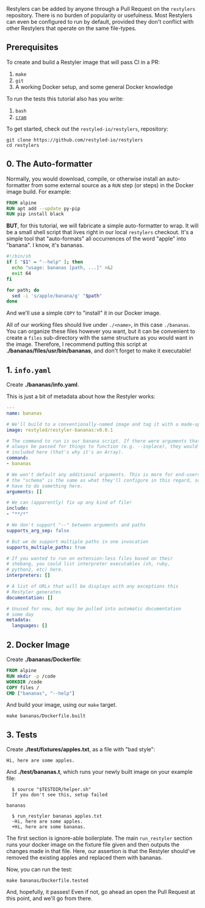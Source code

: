 Restylers can be added by anyone through a Pull Request on the `restylers` repository. There is no burden of popularity or usefulness. Most Restylers can even be configured to run by default, provided they don't conflict with other Restylers that operate on the same file-types.

## Prerequisites

To create and build a Restyler image that will pass CI in a PR:

1. `make`
1. `git`
1. A working Docker setup, and some general Docker knowledge

To run the tests this tutorial also has you write:

1. `bash`
1. [`cram`](https://bitheap.org/cram/)

To get started, check out the `restyled-io/restylers`, repository:

```console
git clone https://github.com/restyled-io/restylers
cd restylers
```

## 0. The Auto-formatter

Normally, you would download, compile, or otherwise install an auto-formatter from some external source as a `RUN` step (or steps) in the Docker image build. For example:

```dockerfile
FROM alpine
RUN apt add --update py-pip
RUN pip install black
```

**BUT**, for this tutorial, we will fabricate a simple auto-formatter to wrap. It will be a small shell script that lives right in our local `restylers` checkout. It's a simple tool that "auto-formats" all occurrences of the word "apple" into "banana". I know, it's bananas.

```sh
#!/bin/sh
if [ "$1" = "--help" ]; then
  echo "usage: bananas [path, ...]" >&2
  exit 64
fi

for path; do
  sed -i 's/apple/banana/g' "$path"
done
```

And we'll use a simple `COPY` to "install" it in our Docker image.

All of our working files should live under `./<name>`, in this case `./bananas`. You can organize these files however you want, but it can be convenient to create a `files` sub-directory with the same structure as you would want in the image. Therefore, I recommend putting this script at **./bananas/files/usr/bin/bananas**, and don't forget to make it executable!

## 1. `info.yaml`

Create **./bananas/info.yaml**.

This is just a bit of metadata about how the Restyler works:

```yaml
---
name: bananas

# We'll build to a conventionally-named image and tag it with a made-up version
image: restyled/restyler-bananas:v0.0.1

# The command to run is our banana script. If there were arguments that must
# always be passed for things to function (e.g. --inplace), they would be
# included here (that's why it's an Array).
command:
- bananas

# We won't default any additional arguments. This is more for end-users, but
# the "schema" is the same as what they'll configure in this regard, so we
# have to do something here.
arguments: []

# We can (apparently) fix up any kind of file!
include:
- "**/*"

# We don't support "--" between arguments and paths
supports_arg_sep: false

# But we do support multiple paths in one invocation
supports_multiple_paths: true

# If you wanted to run on extension-less files based on their
# shebang, you could list interpreter executables (sh, ruby,
# python2, etc) here.
interpreters: []

# A list of URLs that will be displays with any exceptions this
# Restyler generates
documentation: []

# Unused for now, but may be pulled into automatic documentation
# some day
metadata:
  languages: []
```

## 2. Docker Image

Create **./bananas/Dockerfile**:

```dockerfile
FROM alpine
RUN mkdir -p /code
WORKDIR /code
COPY files /
CMD ["bananas", "--help"]
```

And build your image, using our `make` target.

```console
make bananas/Dockerfile.built
```

## 3. Tests

Create **./test/fixtures/apples.txt**, as a file with "bad style":

```
Hi, here are some apples.
```

And **./test/bananas.t**, which runs your newly built image on your example file:

```cram
  $ source "$TESTDIR/helper.sh"
  If you don't see this, setup failed

bananas

  $ run_restyler bananas apples.txt
  -Hi, here are some apples.
  +Hi, here are some bananas.
```

The first section is ignore-able boilerplate. The main `run_restyler` section runs your docker image on the fixture file given and then outputs the changes made in that file. Here, our assertion is that the Restyler should've removed the existing apples and replaced them with bananas.

Now, you can run the test:

```console
make bananas/Dockerfile.tested
```

And, hopefully, it passes! Even if not, go ahead an open the Pull Request at this point, and we'll go from there.